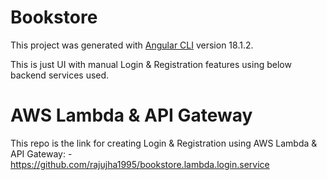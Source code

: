 # Bookstore

This project was generated with [Angular CLI](https://github.com/angular/angular-cli) version 18.1.2.

This is just UI with manual Login & Registration features using below backend services used.

# AWS Lambda & API Gateway
This repo is the link for creating Login & Registration using AWS Lambda & API Gateway: - https://github.com/rajujha1995/bookstore.lambda.login.service
